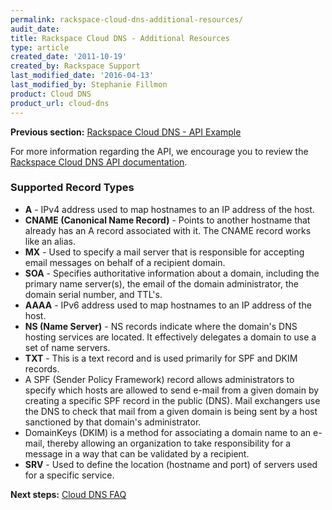 ```yaml
---
permalink: rackspace-cloud-dns-additional-resources/
audit_date:
title: Rackspace Cloud DNS - Additional Resources
type: article
created_date: '2011-10-19'
created_by: Rackspace Support
last_modified_date: '2016-04-13'
last_modified_by: Stephanie Fillmon 
product: Cloud DNS
product_url: cloud-dns
---
```


**Previous section:** [Rackspace Cloud DNS - API Example](/how-to/rackspace-cloud-dns-api-example)

For more information regarding the API, we encourage you to review the [Rackspace Cloud DNS API documentation](https://docs.rackspace.com/docs/cloud-dns/v1/developer-guide/).

### Supported Record Types

-   **A** - IPv4 address used to map hostnames to an IP address of
    the host.
-   **CNAME (Canonical Name Record)** - Points to another hostname that
    already has an A record associated with it. The CNAME record works
    like an alias.
-   **MX** - Used to specify a mail server that is responsible for
    accepting email messages on behalf of a recipient domain.
-   **SOA** - Specifies authoritative information about a domain,
    including the primary name server(s), the email of the domain
    administrator, the domain serial number, and TTL's.
-   **AAAA** - IPv6 address used to map hostnames to an IP address of
    the host.
-   **NS (Name Server)** - NS records indicate where the domain's DNS
    hosting services are located. It effectively delegates a domain to
    use a set of name servers.
-   **TXT** - This is a text record and is used primarily for SPF and
    DKIM records.
-   A SPF (Sender Policy Framework) record allows administrators to
specify which hosts are allowed to send e-mail from a given domain by
creating a specific SPF record in the public (DNS). Mail exchangers use
the DNS to check that mail from a given domain is being sent by a host
sanctioned by that domain's administrator.
-   DomainKeys (DKIM) is a method for associating a domain name to an
e-mail, thereby allowing an organization to take responsibility for a
message in a way that can be validated by a recipient.
-   **SRV** - Used to define the location (hostname and port) of servers used for a specific service.

**Next steps:** [Cloud DNS FAQ](/how-to/cloud-dns-faq)
